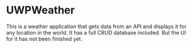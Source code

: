 # UWPWeather

This is a weather application that gets data from an API and displays it for any location in the world. 
It has a full CRUD database included. But the UI for it has not been finished yet. 
